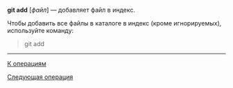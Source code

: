 **git add** [*файл*] — добавляет файл в индекс.

Чтобы добавить все файлы в каталоге в индекс (кроме игнорируемых), используйте команду:

> git add
 
 ---
 [К операциям](./operations-git/Git-operations)

 [Следующая операция](./operations-git/Git-commit.md)